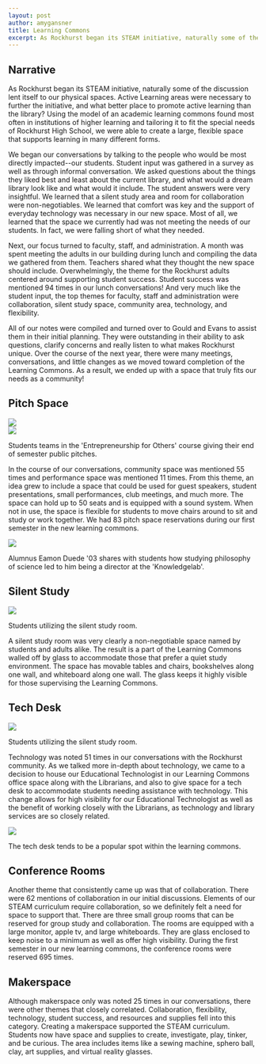 ```yaml
---
layout: post
author: amygansner
title: Learning Commons
excerpt: As Rockhurst began its STEAM initiative, naturally some of the discussion lent itself to our physical spaces. Active Learning areas were necessary to further the initiative, and what better place to promote active learning than the library? Using the model of an academic learning commons found most often in institutions of higher learning and tailoring it to fit the special needs of Rockhurst High School, we were able to create a large, flexible space that supports learning in many different forms.
---
```


## Narrative

As Rockhurst began its STEAM initiative, naturally some of the discussion lent itself to our physical spaces. Active Learning areas were necessary to further the initiative, and what better place to promote active learning than the library? Using the model of an academic learning commons found most often in institutions of higher learning and tailoring it to fit the special needs of Rockhurst High School, we were able to create a large, flexible space that supports learning in many different forms.

We began our conversations by talking to the people who would be most directly impacted--our students. Student input was gathered in a survey as well as through informal conversation. We asked questions about the things they liked best and least about the current library, and what would a dream library look like and what would it include. The student answers were very insightful. We learned that a silent study area and room for collaboration were non-negotiables. We learned that comfort was key and the support of everyday technology was necessary in our new space. Most of all, we learned that the space we currently had was not meeting the needs of our students. In fact, we were falling short of what they needed.

Next, our focus turned to faculty, staff, and administration. A month was spent meeting the adults in our building during lunch and compiling the data we gathered from them. Teachers shared what they thought the new space should include. Overwhelmingly, the theme for the Rockhurst adults centered around supporting student success. Student success was mentioned 94 times in our lunch conversations! And very much like the student input, the top themes for faculty, staff and administration were collaboration, silent study space, community area, technology, and flexibility.

All of our notes were compiled and turned over to Gould and Evans to assist them in their initial planning. They were outstanding in their ability to ask questions, clarify concerns and really listen to what makes Rockhurst unique. Over the course of the next year, there were many meetings, conversations, and little changes as we moved toward completion of the Learning Commons. As a result, we ended up with a space that truly fits our needs as a community!

## Pitch Space

<div class="flex-wrapper">
  <div class="x1"><img src="{{ site.baseurl }}/img/activelearning/unnamed.jpg"></div>
  <div class="x1"><img src="{{ site.baseurl }}/img/activelearning/Group 1.jpg"></div>
</div>
<p class="caption">Students teams in the 'Entrepreneurship for Others' course giving their end of semester public pitches.</p>

In the course of our conversations, community space was mentioned 55 times and performance space was mentioned 11 times. From this theme, an idea grew to include a space that could be used for guest speakers, student presentations, small performances, club meetings, and much more. The space can hold up to 50 seats and is equipped with a sound system. When not in use, the space is flexible for students to move chairs around to sit and study or work together. We had 83 pitch space reservations during our first semester in the new learning commons.

<div class="flex-wrapper">
  <div class="x1"><img src="{{ site.baseurl }}/img/activelearning/Eamon Duede (1).jpg"></div>
</div>
<p class="caption">Alumnus Eamon Duede '03 shares with students how studying philosophy of science led to him being a director at the 'Knowledgelab'.</p>

## Silent Study

<div class="flex-wrapper">
  <div class="x1"><img src="{{ site.baseurl }}/img/activelearning/Silent Study Room.JPG"></div>
</div>
<p class="caption">Students utilizing the silent study room.</p>

A silent study room was very clearly a non-negotiable space named by students and adults alike. The result is a part of the Learning Commons walled off by glass to accommodate those that prefer a quiet study environment. The space has movable tables and chairs, bookshelves along one wall, and whiteboard along one wall. The glass keeps it highly visible for those supervising the Learning Commons.


## Tech Desk

<div class="flex-wrapper">
  <div class="x1"><img src="{{ site.baseurl }}/img/activelearning/Silent Study Room.JPG"></div>
</div>
<p class="caption">Students utilizing the silent study room.</p>

Technology was noted 51 times in our conversations with the Rockhurst community. As we talked more in-depth about technology, we came to a decision to house our Educational Technologist in our Learning Commons office space along with the Librarians, and also to give space for a tech desk to accommodate students needing assistance with technology. This change allows for high visibility for our Educational Technologist as well as the benefit of working closely with the Librarians, as technology and library services are so closely related. 

<div class="flex-wrapper">
  <div class="x1"><img src="{{ site.baseurl }}/img/activelearning/Tech Desk 1.JPG"></div>
</div>
<p class="caption">The tech desk tends to be a popular spot within the learning commons.</p>

## Conference Rooms

Another theme that consistently came up was that of collaboration. There were 62 mentions of collaboration in our initial discussions. Elements of our STEAM curriculum require collaboration, so we definitely felt a need for space to support that. There are three small group rooms that can be reserved for group study and collaboration. The rooms are equipped with a large monitor, apple tv, and large whiteboards. They are glass enclosed to keep noise to a minimum as well as offer high visibility. During the first semester in our new learning commons, the conference rooms were reserved 695 times.


## Makerspace

Although makerspace only was noted 25 times in our conversations, there were other themes that closely correlated. Collaboration, flexibility, technology, student success, and resources and supplies fell into this category. Creating a makerspace supported the STEAM curriculum. Students now have space and supplies to create, investigate, play, tinker, and be curious. The area includes items like a sewing machine, sphero ball, clay, art supplies, and virtual reality glasses. 
